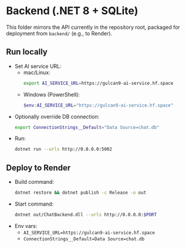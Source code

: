 # Backend (.NET 8 + SQLite)

This folder mirrors the API currently in the repository root, packaged for deployment from `backend/` (e.g., to Render).

## Run locally

- Set AI service URL:
  - mac/Linux:
    ```bash
    export AI_SERVICE_URL=https://gulcan9-ai-service.hf.space
    ```
  - Windows (PowerShell):
    ```powershell
    $env:AI_SERVICE_URL="https://gulcan9-ai-service.hf.space"
    ```
- Optionally override DB connection:
  ```bash
  export ConnectionStrings__Default="Data Source=chat.db"
  ```
- Run:
  ```bash
  dotnet run --urls http://0.0.0.0:5002
  ```

## Deploy to Render

- Build command:
  ```bash
  dotnet restore && dotnet publish -c Release -o out
  ```
- Start command:
  ```bash
  dotnet out/ChatBackend.dll --urls http://0.0.0.0:$PORT
  ```
- Env vars:
  - `AI_SERVICE_URL=https://gulcan9-ai-service.hf.space`
  - `ConnectionStrings__Default=Data Source=chat.db`
